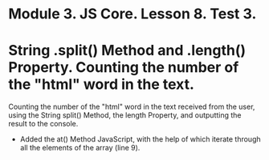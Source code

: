 # Module 3. JS Core. Lesson 8. Test 3.

# String .split() Method and .length() Property. Counting the number of the "html" word in the text.

Counting the number of the "html" word in the text received from the user, using the String split() Method, the length Property, and outputting the result to the console.

- Added the at() Method JavaScript, with the help of which iterate through all the elements of the array (line 9).
